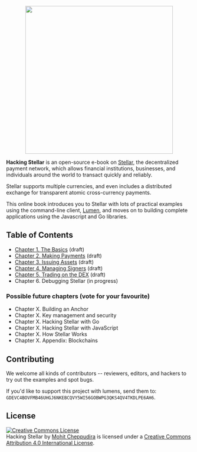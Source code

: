 <p align="center">
  <img src="https://imgur.com/bwyCxXv.png" width="400"/>
  <br/>
</p>

**Hacking Stellar** is an open-source e-book on [Stellar](http://stellar.org), the decentralized payment network, which allows financial institutions, businesses, and individuals around the world to transact quickly and reliably.

Stellar supports multiple currencies, and even includes a distributed exchange for transparent atomic cross-currency payments.

This online book introduces you to Stellar with lots of practical examples using the command-line client, [Lumen](http://github.com/0xfe/lumen), and moves on to building complete applications using the Javascript and Go libraries.

## Table of Contents

* [Chapter 1. The Basics](https://github.com/0xfe/hacking-stellar/blob/master/1-launch.md) (draft)
* [Chapter 2. Making Payments](https://github.com/0xfe/hacking-stellar/blob/master/2-payments.md) (draft)
* [Chapter 3. Issuing Assets](https://github.com/0xfe/hacking-stellar/blob/master/3-assets.md) (draft)
* [Chapter 4. Managing Signers](https://github.com/0xfe/hacking-stellar/blob/master/4-multisig.md) (draft)
* [Chapter 5. Trading on the DEX](https://github.com/0xfe/hacking-stellar/blob/master/5-dex.md) (draft)
* Chapter 6. Debugging Stellar (in progress)

### Possible future chapters (vote for your favourite)

* Chapter X. Building an Anchor
* Chapter X. Key management and security
* Chapter X. Hacking Stellar with Go
* Chapter X. Hacking Stellar with JavaScript
* Chapter X. How Stellar Works
* Chapter X. Appendix: Blockchains

## Contributing

We welcome all kinds of contributors -- reviewers, editors, and hackers to try out the examples and spot bugs.

If you'd like to support this project with lumens, send them to: `GDEVC4BOVFMB46UHGJ6NKEBCQVY5WI56GOBWPG3QKS4QV4TKDLPE6AH6`.

## License

<a rel="license" href="http://creativecommons.org/licenses/by/4.0/"><img alt="Creative Commons License" style="border-width:0" src="https://i.creativecommons.org/l/by/4.0/88x31.png" /></a><br /><span xmlns:dct="http://purl.org/dc/terms/" href="http://purl.org/dc/dcmitype/Text" property="dct:title" rel="dct:type">Hacking Stellar</span> by <a xmlns:cc="http://creativecommons.org/ns#" href="http://github.com/0xfe/hacking-stellar" property="cc:attributionName" rel="cc:attributionURL">Mohit Cheppudira</a> is licensed under a <a rel="license" href="http://creativecommons.org/licenses/by/4.0/">Creative Commons Attribution 4.0 International License</a>.


